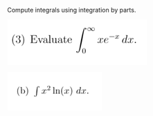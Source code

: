 Compute integrals using integration by parts.

![](.TI2.md.upload/paste-0.16863377648971878)

![](.TI2.md.upload/paste-0.8584009099485423)
